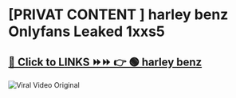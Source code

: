 
 # [PRIVAT CONTENT ] harley benz Onlyfans Leaked 1xxs5

## <h2><a href="https://clipsfans.com/harley_benz&ref=git">🔗 Click to LINKS ⏩⏩ 👉 🟢 harley benz </a></h2>

<a href="https://clipsfans.com/harley_benz&ref=git" rel="nofollow" data-target="animated-image.originalLink"><img src="https://i.ibb.co.com/xMMVF88/686577567.gif" alt="Viral Video Original" style="max-width: 100%; display: inline-block;" data-target="animated-image.originalImage"></a>

